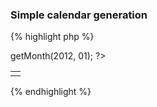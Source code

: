 ### Simple calendar generation

{% highlight php %}
<?php
// Use the factory to get your period
$factory = new CalendR\Calendar;
$month = $factory->getMonth(2012, 01);
?>

<table>
    <?php // Iterate over your month and get weeks ?>
    <?php foreach ($month as $week): ?>
    <tr>
        <?php // Iterate over your month and get days ?>
        <?php foreach ($week as $day): ?>
            <?php //Check days that are out of your month ?>
            <td><?php echo $day ?></td>
        <?php endforeach ?>
    </tr>
    <?php endforeach ?>
</table>
{% endhighlight %}
